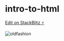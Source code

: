 # intro-to-html

[Edit on StackBlitz ⚡️](https://stackblitz.com/edit/js-t78j8w)

![oldfashion](https://github.com/sacole09/intro-to-html/assets/136934526/032567a9-c7c7-4700-9540-4a03aea4f187)
